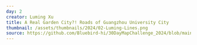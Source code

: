```yaml
---
day: 2
creator: Luming Xu
title: A Real Garden City?! Roads of Guangzhou University City
thumbnail: /assets/thumbnails/2024/02-Luming-Lines.png
source: https://github.com/Bluebird-hi/30DayMapChallenge_2024/blob/main/02-Lines/02-Lines.R
---
```

